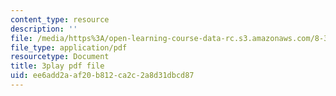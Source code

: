 ```yaml
---
content_type: resource
description: ''
file: /media/https%3A/open-learning-course-data-rc.s3.amazonaws.com/8-333-statistical-mechanics-i-statistical-mechanics-of-particles-fall-2013/ee6add2aaf20b812ca2c2a8d31dbcd87_w_I0AkvbWFc.pdf
file_type: application/pdf
resourcetype: Document
title: 3play pdf file
uid: ee6add2a-af20-b812-ca2c-2a8d31dbcd87
---
```

